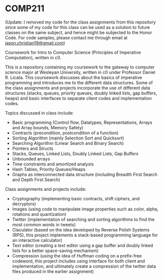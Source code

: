 # COMP211
(Update: I removed my code for the class assignments from this repository since some of my code for this class can be used as a solution to future classes on the same subject, and hence might be subjected to the Honor Code. For code samples, please contact me through email at jason.christian19@gmail.com)

Coursework for Intro to Computer Science (Principles of Imperative Computation), written in c0.

This is a repository containing my coursework to the gateway to computer science major at Wesleyan University, written in c0 under Professor Daniel R. Licata. This coursework discusses about the basics of imperative programming and introduces me to the different data structures. Some of the class assignments and projects incorporate the use of different data structures (stacks, queues, priority queues, doubly linked lists, gap buffers, heaps) and basic interfaces to separate client codes and implementation codes.

Topics discussed in class include:
- Basic programming (Control flow, Datatypes, Representations, Arrays and Array bounds, Memory Safety)
- Contracts (precondition, postcondition of a function)
- Sorting Algorithm (mainly Selection Sort and Quicksort)
- Searching Algorithm (Linear Search and Binary Search)
- Pointers and Structs
- Stacks, Queues, Linked Lists, Doubly Linked Lists, Gap Buffers
- Unbounded arrays
- Time constraints and amortized analysis
- Hash Tables, Priority Queues/Heaps
- Graphs as interconnected data structure (including Breadth First Search and Depth First Search)

Class assignments and projects include:
- Cryptography (implementing basic contracts, shift ciphers, and decryptors)
- Images (using code to manipulate image properties such as color, alpha, rotations and quantization)
- Twitter (implementation of searching and sorting algorithms to find the most common words in tweets)
- Claculator (based on the idea developed by Reverse Polish Systems (RPS), this project implements a stack-based programming language for an interactive calculator)
- Text editor (creating a text editor using a gap buffer and doubly linked lists for a better space-saving mechanism)
- Compression (using the idea of Huffman coding on a prefix-free codeword, this project includes using interface for both client and implementation, and ultimately create a compression of the twitter data files produced in the earlier assignment)
